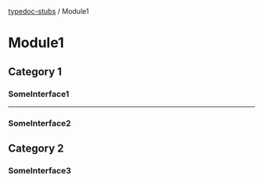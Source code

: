 [typedoc-stubs](README.md) / Module1

# Module1

## Category 1

### SomeInterface1

***

### SomeInterface2

## Category 2

### SomeInterface3
